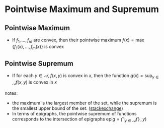 # Pointwise Maximum and Supremum

## Pointwise Maximum

* If $f_1,...,f_m$ are convex, then their pointwise maximum $f(x)=\max\{f_1(x),...,f_m(x)\}$ is convex

## Pointwise Supremum

* If for each $y\in\mathcal{A}, f(x,y)$ is convex in $x$, then the function $g(x)=\sup_{y\in\mathcal{A}}f(x,y)$ is convex in $x$

notes:  

* the maximum is the largest member of the set, while the supremum is the smallest upper bound of the set. ([stackexchange](https://math.stackexchange.com/questions/160451/difference-between-supremum-and-maximum))
* In terms of epigraphs, the pointwise supremum of functions corresponds to the intersection of epigraphs $\text{epi}g=\bigcap_{y\in\mathcal{A}}f(\cdot,y)$
